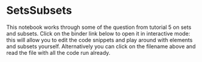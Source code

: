 # SetsSubsets

This notebook works through some of the question from tutorial 5 on sets and
subsets. Click on the binder link below to open it in interactive mode: this
will allow you to edit the code snippets and play around with elements and
subsets yourself. Alternatively you can click on the filename above and read the
file with all the code run already.
